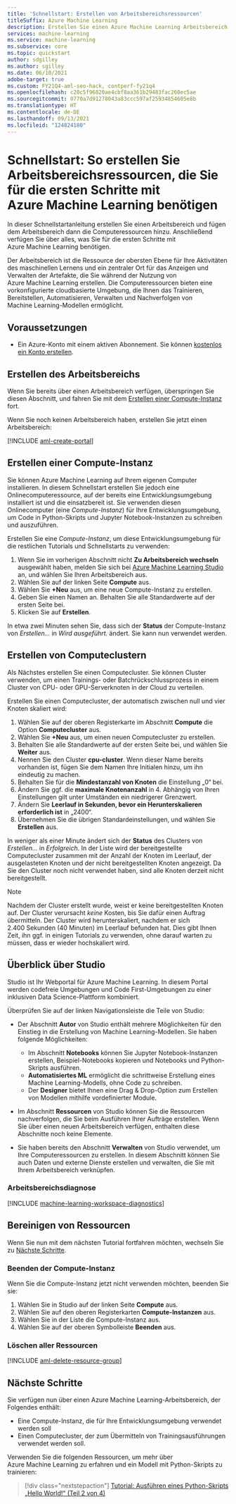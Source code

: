 ```yaml
---
title: 'Schnellstart: Erstellen von Arbeitsbereichsressourcen'
titleSuffix: Azure Machine Learning
description: Erstellen Sie einen Azure Machine Learning Arbeitsbereich und Cloudressourcen, die für das Training von Machine Learning-Modellen verwendet werden können.
services: machine-learning
ms.service: machine-learning
ms.subservice: core
ms.topic: quickstart
author: sdgilley
ms.author: sgilley
ms.date: 06/10/2021
adobe-target: true
ms.custom: FY21Q4-aml-seo-hack, contperf-fy21q4
ms.openlocfilehash: c20c5f96820ae4cbf8aa361b29483fac260ec5ae
ms.sourcegitcommit: 0770a7d91278043a83ccc597af25934854605e8b
ms.translationtype: HT
ms.contentlocale: de-DE
ms.lasthandoff: 09/13/2021
ms.locfileid: "124824180"
---
```

# <a name="quickstart-create-workspace-resources-you-need-to-get-started-with-azure-machine-learning"></a>Schnellstart: So erstellen Sie Arbeitsbereichsressourcen, die Sie für die ersten Schritte mit Azure Machine Learning benötigen

In dieser Schnellstartanleitung erstellen Sie einen Arbeitsbereich und fügen dem Arbeitsbereich dann die Computeressourcen hinzu. Anschließend verfügen Sie über alles, was Sie für die ersten Schritte mit Azure Machine Learning benötigen.  

Der Arbeitsbereich ist die Ressource der obersten Ebene für Ihre Aktivitäten des maschinellen Lernens und ein zentraler Ort für das Anzeigen und Verwalten der Artefakte, die Sie während der Nutzung von Azure Machine Learning erstellen. Die Computeressourcen bieten eine vorkonfigurierte cloudbasierte Umgebung, die Ihnen das Trainieren, Bereitstellen, Automatisieren, Verwalten und Nachverfolgen von Machine Learning-Modellen ermöglicht.


## <a name="prerequisites"></a>Voraussetzungen

- Ein Azure-Konto mit einem aktiven Abonnement. Sie können [kostenlos ein Konto erstellen](https://azure.microsoft.com/free/?WT.mc_id=A261C142F).

## <a name="create-the-workspace"></a>Erstellen des Arbeitsbereichs

Wenn Sie bereits über einen Arbeitsbereich verfügen, überspringen Sie diesen Abschnitt, und fahren Sie mit dem [Erstellen einer Compute-Instanz](#instance) fort.

Wenn Sie noch keinen Arbeitsbereich haben, erstellen Sie jetzt einen Arbeitsbereich:

[!INCLUDE [aml-create-portal](../../includes/aml-create-in-portal.md)]

## <a name="create-compute-instance"></a><a name="instance"></a> Erstellen einer Compute-Instanz

Sie können Azure Machine Learning auf Ihrem eigenen Computer installieren.  In diesem Schnellstart erstellen Sie jedoch eine Onlinecomputeressource, auf der bereits eine Entwicklungsumgebung installiert ist und die einsatzbereit ist.  Sie verwenden diesen Onlinecomputer (eine *Compute-Instanz*) für Ihre Entwicklungsumgebung, um Code in Python-Skripts und Jupyter Notebook-Instanzen zu schreiben und auszuführen.

Erstellen Sie eine *Compute-Instanz*, um diese Entwicklungsumgebung für die restlichen Tutorials und Schnellstarts zu verwenden:

1. Wenn Sie im vorherigen Abschnitt nicht **Zu Arbeitsbereich wechseln** ausgewählt haben, melden Sie sich bei [Azure Machine Learning Studio](https://ml.azure.com) an, und wählen Sie Ihren Arbeitsbereich aus.
1. Wählen Sie auf der linken Seite **Compute** aus.
1. Wählen Sie **+Neu** aus, um eine neue Compute-Instanz zu erstellen.
1. Geben Sie einen Namen an. Behalten Sie alle Standardwerte auf der ersten Seite bei.
1. Klicken Sie auf **Erstellen**.
 
In etwa zwei Minuten sehen Sie, dass sich der **Status** der Compute-Instanz von *Erstellen...* in *Wird ausgeführt.* ändert.  Sie kann nun verwendet werden.  

## <a name="create-compute-clusters"></a><a name="cluster"></a> Erstellen von Computeclustern

Als Nächstes erstellen Sie einen Computecluster.  Sie können Cluster verwenden, um einen Trainings- oder Batchrückschlussprozess in einem Cluster von CPU- oder GPU-Serverknoten in der Cloud zu verteilen.

Erstellen Sie einen Computecluster, der automatisch zwischen null und vier Knoten skaliert wird:

1. Wählen Sie auf der oberen Registerkarte im Abschnitt **Compute** die Option **Computecluster** aus.
1. Wählen Sie **+Neu** aus, um einen neuen Computecluster zu erstellen.
1. Behalten Sie alle Standardwerte auf der ersten Seite bei, und wählen Sie **Weiter** aus.
1. Nennen Sie den Cluster **cpu-cluster**.  Wenn dieser Name bereits vorhanden ist, fügen Sie dem Namen Ihre Initialen hinzu, um ihn eindeutig zu machen.
1. Behalten Sie für die **Mindestanzahl von Knoten** die Einstellung „0“ bei.
1. Ändern Sie ggf. die **maximale Knotenanzahl** in 4.  Abhängig von Ihren Einstellungen gilt unter Umständen ein niedrigerer Grenzwert.
1. Ändern Sie **Leerlauf in Sekunden, bevor ein Herunterskalieren erforderlich ist** in „2400“.
1. Übernehmen Sie die übrigen Standardeinstellungen, und wählen Sie **Erstellen** aus.

In weniger als einer Minute ändert sich der **Status** des Clusters von *Erstellen...* in *Erfolgreich*.  In der Liste wird der bereitgestellte Computecluster zusammen mit der Anzahl der Knoten im Leerlauf, der ausgelasteten Knoten und der nicht bereitgestellten Knoten angezeigt.  Da Sie den Cluster noch nicht verwendet haben, sind alle Knoten derzeit nicht bereitgestellt. 

> [!NOTE]
> Nachdem der Cluster erstellt wurde, weist er keine bereitgestellten Knoten auf. Der Cluster verursacht *keine* Kosten, bis Sie dafür einen Auftrag übermitteln. Der Cluster wird herunterskaliert, nachdem er sich 2.400 Sekunden (40 Minuten) im Leerlauf befunden hat.  Dies gibt Ihnen Zeit, ihn ggf. in einigen Tutorials zu verwenden, ohne darauf warten zu müssen, dass er wieder hochskaliert wird.

## <a name="quick-tour-of-the-studio"></a><a name="studio"></a> Überblick über Studio

Studio ist Ihr Webportal für Azure Machine Learning. In diesem Portal werden codefreie Umgebungen und Code First-Umgebungen zu einer inklusiven Data Science-Plattform kombiniert.

Überprüfen Sie auf der linken Navigationsleiste die Teile von Studio:

* Der Abschnitt **Autor** von Studio enthält mehrere Möglichkeiten für den Einstieg in die Erstellung von Machine Learning-Modellen.  Sie haben folgende Möglichkeiten:

    * Im Abschnitt **Notebooks** können Sie Jupyter Notebook-Instanzen erstellen, Beispiel-Notebooks kopieren und Notebooks und Python-Skripts ausführen.
    * **Automatisiertes ML** ermöglicht die schrittweise Erstellung eines Machine Learning-Modells, ohne Code zu schreiben.
    * Der **Designer** bietet Ihnen eine Drag & Drop-Option zum Erstellen von Modellen mithilfe vordefinierter Module.

* Im Abschnitt **Ressourcen** von Studio können Sie die Ressourcen nachverfolgen, die Sie beim Ausführen Ihrer Aufträge erstellen.  Wenn Sie über einen neuen Arbeitsbereich verfügen, enthalten diese Abschnitte noch keine Elemente.

* Sie haben bereits den Abschnitt **Verwalten** von Studio verwendet, um Ihre Computeressourcen zu erstellen.  In diesem Abschnitt können Sie auch Daten und externe Dienste erstellen und verwalten, die Sie mit Ihrem Arbeitsbereich verknüpfen.  

### <a name="workspace-diagnostics"></a>Arbeitsbereichsdiagnose

[!INCLUDE [machine-learning-workspace-diagnostics](../../includes/machine-learning-workspace-diagnostics.md)]

## <a name="clean-up-resources"></a><a name="clean-up"></a>Bereinigen von Ressourcen

Wenn Sie nun mit dem nächsten Tutorial fortfahren möchten, wechseln Sie zu [Nächste Schritte](#next-steps).

### <a name="stop-compute-instance"></a>Beenden der Compute-Instanz

Wenn Sie die Compute-Instanz jetzt nicht verwenden möchten, beenden Sie sie:

1. Wählen Sie in Studio auf der linken Seite **Compute** aus.
1. Wählen Sie auf den oberen Registerkarten **Compute-Instanzen** aus.
1. Wählen Sie in der Liste die Compute-Instanz aus.
1. Wählen Sie auf der oberen Symbolleiste **Beenden** aus.

### <a name="delete-all-resources"></a>Löschen aller Ressourcen

[!INCLUDE [aml-delete-resource-group](../../includes/aml-delete-resource-group.md)]

## <a name="next-steps"></a>Nächste Schritte

Sie verfügen nun über einen Azure Machine Learning-Arbeitsbereich, der Folgendes enthält:

- Eine Compute-Instanz, die für Ihre Entwicklungsumgebung verwendet werden soll
- Einen Computecluster, der zum Übermitteln von Trainingsausführungen verwendet werden soll.

Verwenden Sie die folgenden Ressourcen, um mehr über Azure Machine Learning zu erfahren und ein Modell mit Python-Skripts zu trainieren:

> [!div class="nextstepaction"]
> [Tutorial: Ausführen eines Python-Skripts „Hello World!“ (Teil 2 von 4)](tutorial-1st-experiment-hello-world.md)
>
